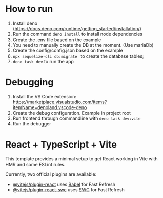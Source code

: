 # How to run

1. Install deno (https://docs.deno.com/runtime/getting_started/installation/)
2. Run the command ```deno install``` to install node dependencies
3. Create the .env file based on the example
4. You need to manually create the DB at the moment. (Use mariaDb)
5. Create the config/config.json based on the example
6. ```npx sequelize-cli db:migrate ``` to create the database tables;
7. ```deno task dev``` to run the app


# Debugging

1. Install the VS Code extension: https://marketplace.visualstudio.com/items?itemName=denoland.vscode-deno
2. Create the debug configuration. Example in project root
3. Run frontend through commandline with ```deno task dev:vite```
4. Run the debugger

# React + TypeScript + Vite

This template provides a minimal setup to get React working in Vite with HMR and some ESLint rules.

Currently, two official plugins are available:

- [@vitejs/plugin-react](https://github.com/vitejs/vite-plugin-react/blob/main/packages/plugin-react/README.md) uses [Babel](https://babeljs.io/) for Fast Refresh
- [@vitejs/plugin-react-swc](https://github.com/vitejs/vite-plugin-react-swc) uses [SWC](https://swc.rs/) for Fast Refresh
